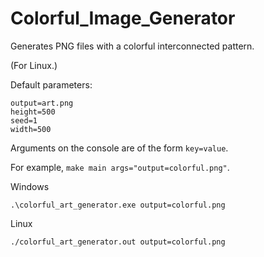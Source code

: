 # Colorful_Image_Generator
Generates PNG files with a colorful interconnected pattern.

(For Linux.)

Default parameters:
```
output=art.png
height=500
seed=1
width=500
```

Arguments on the console are of the form `key=value`.

For example, `make main args="output=colorful.png"`.

Windows
```
.\colorful_art_generator.exe output=colorful.png
```

Linux
```
./colorful_art_generator.out output=colorful.png
```
